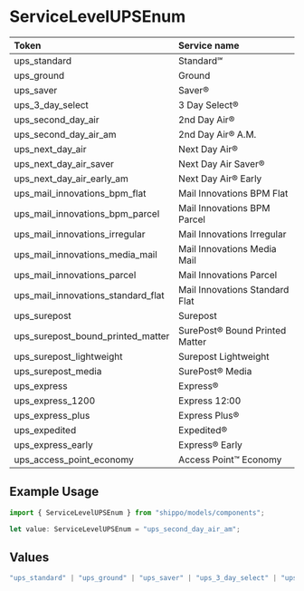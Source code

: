 # ServiceLevelUPSEnum

|Token | Service name|
|:---|:---|
| ups_standard | Standard℠|
| ups_ground | Ground|
| ups_saver | Saver®|
| ups_3_day_select | 3 Day Select®|
| ups_second_day_air | 2nd Day Air®|
| ups_second_day_air_am | 2nd Day Air® A.M.|
| ups_next_day_air | Next Day Air®|
| ups_next_day_air_saver | Next Day Air Saver®|
| ups_next_day_air_early_am | Next Day Air® Early|
| ups_mail_innovations_bpm_flat | Mail Innovations BPM Flat |
| ups_mail_innovations_bpm_parcel | Mail Innovations BPM Parcel |
| ups_mail_innovations_irregular | Mail Innovations Irregular |
| ups_mail_innovations_media_mail | Mail Innovations Media Mail |
| ups_mail_innovations_parcel | Mail Innovations Parcel |
| ups_mail_innovations_standard_flat | Mail Innovations Standard Flat |
| ups_surepost | Surepost|
| ups_surepost_bound_printed_matter | SurePost® Bound Printed Matter|
| ups_surepost_lightweight | Surepost Lightweight|
| ups_surepost_media | SurePost® Media|
| ups_express | Express®|
| ups_express_1200 | Express 12:00|
| ups_express_plus | Express Plus®|
| ups_expedited | Expedited®|
| ups_express_early | Express® Early|
| ups_access_point_economy | Access Point™ Economy|


## Example Usage

```typescript
import { ServiceLevelUPSEnum } from "shippo/models/components";

let value: ServiceLevelUPSEnum = "ups_second_day_air_am";
```

## Values

```typescript
"ups_standard" | "ups_ground" | "ups_saver" | "ups_3_day_select" | "ups_second_day_air" | "ups_second_day_air_am" | "ups_next_day_air" | "ups_next_day_air_saver" | "ups_next_day_air_early_am" | "ups_mail_innovations_bpm_flat" | "ups_mail_innovations_bpm_parcel" | "ups_mail_innovations_irregular" | "ups_mail_innovations_media_mail" | "ups_mail_innovations_parcel" | "ups_mail_innovations_standard_flat" | "ups_surepost" | "ups_surepost_bound_printed_matter" | "ups_surepost_lightweight" | "ups_surepost_media" | "ups_express" | "ups_express_1200" | "ups_express_plus" | "ups_expedited" | "ups_express_early" | "ups_access_point_economy"
```